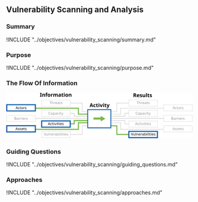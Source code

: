 ## Vulnerability Scanning and Analysis

### Summary
!INCLUDE "../objectives/vulnerability_scanning/summary.md"

### Purpose
!INCLUDE "../objectives/vulnerability_scanning/purpose.md"

### The Flow Of Information
![Vulnerability Analysis Information Flow](content/images/info_flows/vulnerability_scanning.svg)

### Guiding Questions
!INCLUDE "../objectives/vulnerability_scanning/guiding_questions.md"

### Approaches
!INCLUDE "../objectives/vulnerability_scanning/approaches.md"

